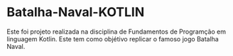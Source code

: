 # Batalha-Naval-KOTLIN
Este foi projeto realizada na disciplina de Fundamentos de Programção em linguagem Kotlin. Este tem como objétivo replicar o famoso jogo Batalha Naval. 

